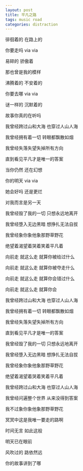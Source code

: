 ```yaml
---
layout: post
title: 平凡之路
tags: music road
categories: distraction
---
```


徘徊着的 在路上的  

你要走吗 via via  

易碎的 骄傲着  

那也曾是我的模样  
  
  
  
沸腾着的 不安着的  

你要去哪 via via  

谜一样的 沉默着的  

故事你真的在听吗  
  

<!--more-->

  
我曾经跨过山和大海 也穿过人山人海  

我曾经拥有着一切 转眼都飘散如烟  

我曾经失落失望失掉所有方向  

直到看见平凡才是唯一的答案  
  
  
  
当你仍然 还在幻想  

你的明天 via via  

她会好吗 还是更烂  

对我而言是另一天  
  
  
  
我曾经毁了我的一切 只想永远地离开  

我曾经堕入无边黑暗 想挣扎无法自拔  

我曾经象你象他象那野草野花  

绝望着渴望着哭着笑着平凡着  
  
  
  
向前走 就这么走 就算你被给过什么  

向前走 就这么走 就算你被夺走什么  

向前走 就这么走 就算你会错过什么  

向前走 就这么走 就算你会  
  
  
  
我曾经跨过山和大海 也穿过人山人海  

我曾经拥有着一切 转眼都飘散如烟  

我曾经失落失望失掉所有方向  

直到看见平凡才是唯一的答案  
  
  
  
我曾经毁了我的一切 只想永远地离开  

我曾经堕入无边黑暗 想挣扎无法自拔  

我曾经象你象他象那野草野花  

绝望着渴望着哭着笑着平凡着  
  
  
  
我曾经跨过山和大海 也穿过人山人海  

我曾经问遍整个世界 从来没得到答案  

我不过象你象他象那野草野花  

冥冥中这是我唯一要走的路啊  
  
  
  
时间无言 如此这般  

明天已在眼前  

风吹过的 路依然远  

你的故事讲到了哪  

[][1]

[1]: http://bikethru.com/media/img/2014-07-16-viavia.png
